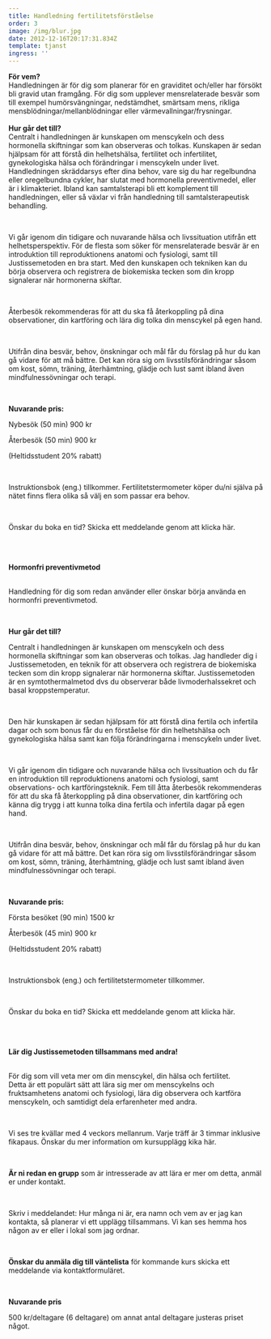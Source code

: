 ```yaml
---
title: Handledning fertilitetsförståelse
order: 3
image: /img/blur.jpg
date: 2012-12-16T20:17:31.834Z
template: tjanst
ingress: ''
---
```

**För vem?**<br/>Handledningen är för dig som planerar för en graviditet och/eller har försökt bli gravid utan framgång. För dig som upplever mensrelaterade besvär som till exempel humörsvängningar, nedstämdhet, smärtsam mens, rikliga mensblödningar/mellanblödningar eller värmevallningar/frysningar.<br/><br/>**Hur går det till?**<br/>Centralt i handledningen är kunskapen om menscykeln och dess hormonella skiftningar som kan observeras och tolkas. Kunskapen är sedan hjälpsam för att förstå din helhetshälsa, fertilitet och infertilitet, gynekologiska hälsa och förändringar i menscykeln under livet. Handledningen skräddarsys efter dina behov, vare sig du har regelbundna eller oregelbundna cykler, har slutat med hormonella preventivmedel, eller är i klimakteriet. Ibland kan samtalsterapi bli ett komplement till handledningen, eller så växlar vi från handledning till samtalsterapeutisk behandling.

<br/>

Vi går igenom din tidigare och nuvarande hälsa och livssituation utifrån ett helhetsperspektiv. För de flesta som söker för mensrelaterade besvär är en introduktion till reproduktionens anatomi och fysiologi, samt till Justissemetoden en bra start. Med den kunskapen och tekniken kan du börja observera och registrera de biokemiska tecken som din kropp signalerar när hormonerna skiftar.<!--StartFragment-->

<br/>

<!--EndFragment-->

Återbesök rekommenderas för att du ska få återkoppling på dina observationer, din kartföring och lära dig tolka din menscykel på egen hand.<!--StartFragment-->

<br/>

<!--EndFragment-->

Utifrån dina besvär, behov, önskningar och mål får du förslag på hur du kan gå vidare för att må bättre. Det kan röra sig om livsstilsförändringar såsom om kost, sömn, träning, återhämtning, glädje och lust samt ibland även mindfulnessövningar och terapi.<!--StartFragment-->

<br/>

<!--EndFragment-->

**Nuvarande pris:**

Nybesök (50 min) 900 kr

Återbesök (50 min) 900 kr

(Heltidsstudent 20% rabatt)<!--StartFragment-->

<br/>

<!--EndFragment-->

Instruktionsbok (eng.) tillkommer. Fertilitetstermometer köper du/ni själva på nätet finns flera olika så välj en som passar era behov.<!--StartFragment-->

<br/>

<!--EndFragment-->

Önskar du boka en tid? Skicka ett meddelande genom att klicka här.<!--StartFragment-->

<br/>

<!--EndFragment--><!--StartFragment-->

<br/>

<!--EndFragment-->

**Hormonfri preventivmetod**<br/>

<br/>Handledning för dig som redan använder eller önskar börja använda en hormonfri preventivmetod.<!--StartFragment-->

<br/>

<!--EndFragment-->

**Hur går det till?** <br/>

Centralt i handledningen är kunskapen om menscykeln och dess hormonella skiftningar som kan observeras och tolkas. Jag handleder dig i Justissemetoden, en teknik för att observera och registrera de biokemiska tecken som din kropp signalerar när hormonerna skiftar. Justissemetoden är en symtothermalmetod dvs du observerar både livmoderhalssekret och basal kroppstemperatur.<!--StartFragment-->

<br/>

<!--EndFragment-->

Den här kunskapen är sedan hjälpsam för att förstå dina fertila och infertila dagar och som bonus får du en förståelse för din helhetshälsa och gynekologiska hälsa samt kan följa förändringarna i menscykeln under livet.<!--StartFragment-->

<br/>

<!--EndFragment-->

Vi går igenom din tidigare och nuvarande hälsa och livssituation och du får en introduktion till reproduktionens anatomi och fysiologi, samt observations- och kartföringsteknik. Fem till åtta återbesök rekommenderas för att du ska få återkoppling på dina observationer, din kartföring och känna dig trygg i att kunna tolka dina fertila och infertila dagar på egen hand.<!--StartFragment-->

<br/>

<!--EndFragment-->

Utifrån dina besvär, behov, önskningar och mål får du förslag på hur du kan gå vidare för att må bättre. Det kan röra sig om livsstilsförändringar såsom om kost, sömn, träning, återhämtning, glädje och lust samt ibland även mindfulnessövningar och terapi.<!--StartFragment-->

<br/>

<!--EndFragment-->

**Nuvarande pris:**

Första besöket (90 min) 1500 kr

Återbesök (45 min) 900 kr

(Heltidsstudent 20% rabatt)<!--StartFragment-->

<br/>

<!--EndFragment-->

Instruktionsbok (eng.) och fertilitetstermometer tillkommer.<!--StartFragment-->

<br/>

<!--EndFragment-->

Önskar du boka en tid? Skicka ett meddelande genom att klicka här.<!--StartFragment-->

<br/>

<!--EndFragment--><!--StartFragment-->

<br/>

<!--EndFragment-->

**Lär dig Justissemetoden tillsammans med andra!**<br/>

<br/>För dig som vill veta mer om din menscykel, din hälsa och fertilitet.\
Detta är ett populärt sätt att lära sig mer om menscykelns och fruktsamhetens anatomi och fysiologi, lära dig observera och kartföra menscykeln, och samtidigt dela erfarenheter med andra.<!--StartFragment-->

<br/>

<!--EndFragment-->

Vi ses tre kvällar med 4 veckors mellanrum. Varje träff är 3 timmar inklusive fikapaus. Önskar du mer information om kursupplägg kika här.<!--StartFragment-->

<br/>

<!--EndFragment-->

**Är ni redan en grupp** som är intresserade av att lära er mer om detta, anmäl er under kontakt.<!--StartFragment-->

<br/>

<!--EndFragment-->

Skriv i meddelandet: Hur många ni är, era namn och vem av er jag kan kontakta, så planerar vi ett upplägg tillsammans. Vi kan ses hemma hos någon av er eller i lokal som jag ordnar.<!--StartFragment-->

<br/>

<!--EndFragment-->

**Önskar du anmäla dig till väntelista** för kommande kurs skicka ett meddelande via kontaktformuläret.<!--StartFragment-->

<br/>

<!--EndFragment-->

**Nuvarande pris**

500 kr/deltagare (6 deltagare) om annat antal deltagare justeras priset något.

<!--EndFragment-->